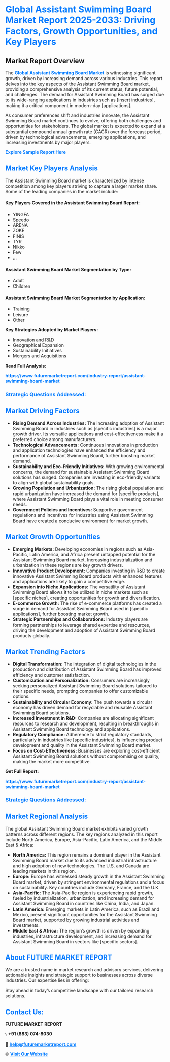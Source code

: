 <h1 style="color: #007BFF;">Global Assistant Swimming Board Market Report 2025-2033: Driving Factors, Growth Opportunities, and Key Players</h1>

<section id="overview">
<h2>Market Report Overview</h2>
<p>The <a href="https://www.futuremarketreport.com/industry-report/assistant-swimming-board-market" style="color: #007BFF; text-decoration: none;"><strong>Global Assistant Swimming Board Market</strong></a> is witnessing significant growth, driven by increasing demand across various industries. This report delves into the key aspects of the Assistant Swimming Board market, providing a comprehensive analysis of its current status, future potential, and challenges. The demand for Assistant Swimming Board has surged due to its wide-ranging applications in industries such as [insert industries], making it a critical component in modern-day [applications].</p>
<p>As consumer preferences shift and industries innovate, the Assistant Swimming Board market continues to evolve, offering both challenges and opportunities for stakeholders. The global market is expected to expand at a substantial compound annual growth rate (CAGR) over the forecast period, driven by technological advancements, emerging applications, and increasing investments by major players.</p>
</section>

<section id="overview">
<p><a href="https://www.futuremarketreport.com/request-sample/reportId=105602" style="color: #007BFF; text-decoration: none;"><strong>Explore Sample Report Here</strong></a></p>
</section>

<section id="key-players">
<h2 style="color: #007BFF;">Market Key Players Analysis</h2>
<p>The Assistant Swimming Board market is characterized by intense competition among key players striving to capture a larger market share. Some of the leading companies in the market include:</p>
<h4>Key Players Covered in the Assistant Swimming Board Report:</h4>
<ul><li>YINGFA</li><li>Speedo</li><li>ARENA</li><li>ZOKE</li><li>FINIS</li><li>TYR</li><li>Nikko</li><li>Few</li><li>...</li></ul>
<h4>Assistant Swimming Board Market Segmentation by Type:</h4>
<ul><li>Adult</li><li>Children</li></ul>

<h4>Assistant Swimming Board Market Segmentation by Application:</h4>
<ul><li>Training</li><li>Leisure</li><li>Other</li></ul>
<p><strong>Key Strategies Adopted by Market Players:</strong></p>
<ul>
<li>Innovation and R&D</li>
<li>Geographical Expansion</li>
<li>Sustainability Initiatives</li>
<li>Mergers and Acquisitions</li>
</ul>
</section>

<section>
<p><strong>Read Full Analysis: </strong></p><a href="https://www.futuremarketreport.com/industry-report/assistant-swimming-board-market" style="color: #007BFF; text-decoration: none;"><strong>https://www.futuremarketreport.com/industry-report/assistant-swimming-board-market</strong></a>
<h3 style="color: #007BFF;">Strategic Questions Addressed:</h3>
</section>

<section id="driving-factors">
<h2 style="color: #007BFF;">Market Driving Factors</h2>
<ul>
<li><strong>Rising Demand Across Industries:</strong> The increasing adoption of Assistant Swimming Board in industries such as [specific industries] is a major growth driver. Its versatile applications and cost-effectiveness make it a preferred choice among manufacturers.</li>
<li><strong>Technological Advancements:</strong> Continuous innovations in production and application technologies have enhanced the efficiency and performance of Assistant Swimming Board, further boosting market demand.</li>
<li><strong>Sustainability and Eco-Friendly Initiatives:</strong> With growing environmental concerns, the demand for sustainable Assistant Swimming Board solutions has surged. Companies are investing in eco-friendly variants to align with global sustainability goals.</li>
<li><strong>Growing Population and Urbanization:</strong> The rising global population and rapid urbanization have increased the demand for [specific products], where Assistant Swimming Board plays a vital role in meeting consumer needs.</li>
<li><strong>Government Policies and Incentives:</strong> Supportive government regulations and incentives for industries using Assistant Swimming Board have created a conducive environment for market growth.</li>
</ul>
</section>

<section id="growth-opportunities">
<h2 style="color: #007BFF;">Market Growth Opportunities</h2>
<ul>
<li><strong>Emerging Markets:</strong> Developing economies in regions such as Asia-Pacific, Latin America, and Africa present untapped potential for the Assistant Swimming Board market. Increasing industrialization and urbanization in these regions are key growth drivers.</li>
<li><strong>Innovative Product Development:</strong> Companies investing in R&D to create innovative Assistant Swimming Board products with enhanced features and applications are likely to gain a competitive edge.</li>
<li><strong>Expansion into Niche Applications:</strong> The versatility of Assistant Swimming Board allows it to be utilized in niche markets such as [specific niches], creating opportunities for growth and diversification.</li>
<li><strong>E-commerce Growth:</strong> The rise of e-commerce platforms has created a surge in demand for Assistant Swimming Board used in [specific applications], further boosting market growth.</li>
<li><strong>Strategic Partnerships and Collaborations:</strong> Industry players are forming partnerships to leverage shared expertise and resources, driving the development and adoption of Assistant Swimming Board products globally.</li>
</ul>
</section>

<section id="trending-factors">
<h2 style="color: #007BFF;">Market Trending Factors</h2>
<ul>
<li><strong>Digital Transformation:</strong> The integration of digital technologies in the production and distribution of Assistant Swimming Board has improved efficiency and customer satisfaction.</li>
<li><strong>Customization and Personalization:</strong> Consumers are increasingly seeking personalized Assistant Swimming Board solutions tailored to their specific needs, prompting companies to offer customizable options.</li>
<li><strong>Sustainability and Circular Economy:</strong> The push towards a circular economy has driven demand for recyclable and reusable Assistant Swimming Board solutions.</li>
<li><strong>Increased Investment in R&D:</strong> Companies are allocating significant resources to research and development, resulting in breakthroughs in Assistant Swimming Board technology and applications.</li>
<li><strong>Regulatory Compliance:</strong> Adherence to strict regulatory standards, particularly in industries like [specific industries], is influencing product development and quality in the Assistant Swimming Board market.</li>
<li><strong>Focus on Cost-Effectiveness:</strong> Businesses are exploring cost-efficient Assistant Swimming Board solutions without compromising on quality, making the market more competitive.</li>
</ul>
</section>

<section>
<p><strong>Get Full Report: </strong></p><a href="https://www.futuremarketreport.com/industry-report/assistant-swimming-board-market" style="color: #007BFF; text-decoration: none;"><strong>https://www.futuremarketreport.com/industry-report/assistant-swimming-board-market</strong></a>
<h3 style="color: #007BFF;">Strategic Questions Addressed:</h3>
</section>


<section id="regional-analysis">
<h2 style="color: #007BFF;">Market Regional Analysis</h2>
<p>The global Assistant Swimming Board market exhibits varied growth patterns across different regions. The key regions analyzed in this report include North America, Europe, Asia-Pacific, Latin America, and the Middle East & Africa:</p>
<ul>
<li><strong>North America:</strong> This region remains a dominant player in the Assistant Swimming Board market due to its advanced industrial infrastructure and high adoption of new technologies. The U.S. and Canada are leading markets in this region.</li>
<li><strong>Europe:</strong> Europe has witnessed steady growth in the Assistant Swimming Board market, driven by stringent environmental regulations and a focus on sustainability. Key countries include Germany, France, and the U.K.</li>
<li><strong>Asia-Pacific:</strong> The Asia-Pacific region is experiencing rapid growth, fueled by industrialization, urbanization, and increasing demand for Assistant Swimming Board in countries like China, India, and Japan.</li>
<li><strong>Latin America:</strong> Emerging markets in Latin America, such as Brazil and Mexico, present significant opportunities for the Assistant Swimming Board market, supported by growing industrial activities and investments.</li>
<li><strong>Middle East & Africa:</strong> The region’s growth is driven by expanding industries, infrastructure development, and increasing demand for Assistant Swimming Board in sectors like [specific sectors].</li>
</ul>
</section>

<footer>
<h2 style="color: #007BFF;">About FUTURE MARKET REPORT</h2>
<p>We are a trusted name in market research and advisory services, delivering actionable insights and strategic support to businesses across diverse industries. Our expertise lies in offering:</p>

<p>Stay ahead in today’s competitive landscape with our tailored research solutions.</p>

<h2 style="color: #007BFF;">Contact Us:</h2>
<p><strong>FUTURE MARKET REPORT</strong></p>
<p>📞 <strong>+91 (883) 074-8030</strong></p>
<p>📧 <strong><a href="mailto:help@futuremarketreport.com" style="color: #007BFF;">help@futuremarketreport.com</a></strong></p>
<p>🌐 <strong><a href="https://www.futuremarketreport.com/" style="color: #007BFF;">Visit Our Website</a></strong></p>
</footer>